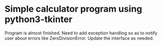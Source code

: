 # Simple calculator program using python3-tkinter
Program is almost finished. Need to add exception handling so as to notify user about errors like ZeroDivisionError. Update the interface as needed.

